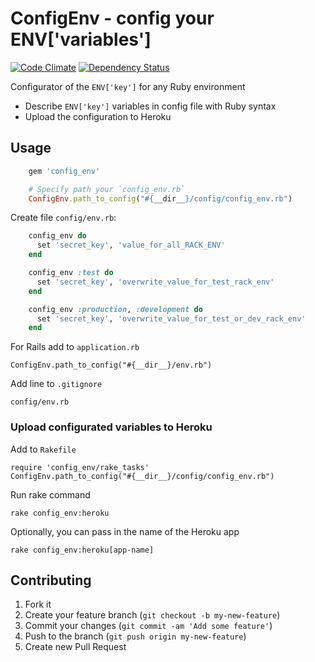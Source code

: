# ConfigEnv - config your ENV['variables']


[![Code Climate](https://codeclimate.com/github/SergXIIIth/config_env.png)](https://codeclimate.com/github/SergXIIIth/config_env)
[![Dependency Status](https://gemnasium.com/SergXIIIth/config_env.svg)](https://gemnasium.com/SergXIIIth/config_env)


Configurator of the `ENV['key']` for any Ruby environment

- Describe `ENV['key']` variables in config file with Ruby syntax
- Upload the configuration to Heroku


## Usage

```ruby
    gem 'config_env'

    # Specify path your `config_env.rb`
    ConfigEnv.path_to_config("#{__dir__}/config/config_env.rb")
```

Create file `config/env.rb`:

```ruby
    config_env do
      set 'secret_key', 'value_for_all_RACK_ENV'
    end

    config_env :test do
      set 'secret_key', 'overwrite_value_for_test_rack_env'
    end

    config_env :production, :development do
      set 'secret_key', 'overwrite_value_for_test_or_dev_rack_env'
    end
```

For Rails add to `application.rb`

    ConfigEnv.path_to_config("#{__dir__}/env.rb")

Add line to `.gitignore`

    config/env.rb


### Upload configurated variables to Heroku

Add to `Rakefile`

    require 'config_env/rake_tasks'
    ConfigEnv.path_to_config("#{__dir__}/config/config_env.rb")

Run rake command

    rake config_env:heroku

Optionally, you can pass in the name of the Heroku app

    rake config_env:heroku[app-name]

## Contributing

1. Fork it
2. Create your feature branch (`git checkout -b my-new-feature`)
3. Commit your changes (`git commit -am 'Add some feature'`)
4. Push to the branch (`git push origin my-new-feature`)
5. Create new Pull Request
